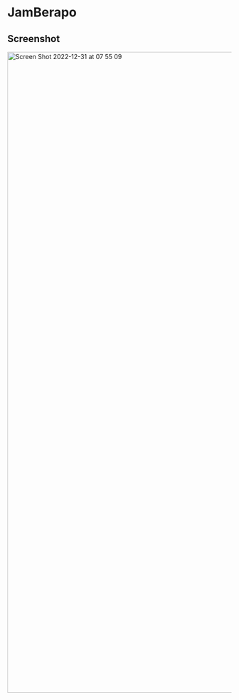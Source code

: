 # JamBerapo

## Screenshot
<img width="1440" alt="Screen Shot 2022-12-31 at 07 55 09" src="https://user-images.githubusercontent.com/81454701/210120246-74829a9a-bf55-4839-8c33-47553e0af6b1.png">

